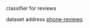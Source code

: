 classifier for reviews

dataset address [phone-reviews](https://www.kaggle.com/masaladata/14-million-cell-phone-reviews) 
